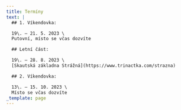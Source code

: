 ```yaml
---
title: Termíny
text: |
  ## 1. Víkendovka:

  19\. – 21. 5. 2023 \
  Putovní, místo se včas dozvíte

  ## Letní část:

  19\. – 28. 8. 2023 \
  [Skautská základna Strážná](https://www.trinactka.com/strazna)

  ## 2. Víkendovka:

  13\. – 15. 10. 2023 \
  Místo se včas dozvíte
_template: page
---
```


